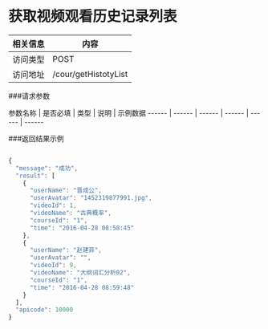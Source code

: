 # 获取视频观看历史记录列表
 相关信息 | 内容
 ------ | ------
 访问类型 | POST
 访问地址 | /cour/getHistotyList

###请求参数

 参数名称 | 是否必填 | 类型 | 说明 | 示例数据
 ------ | ------ | ------ | ------ | ------ | ------
 
###返回结果示例

```javascript

{
  "message": "成功",
  "result": [
    {
      "userName": "晋成公",
      "userAvatar": "1452319877991.jpg",
      "videoId": 1,
      "videoName": "古典概率",
      "courseId": "1",
      "time": "2016-04-28 08:58:45"
    },
    {
      "userName": "赵建菲",
      "userAvatar": "",
      "videoId": 9,
      "videoName": "大纲词汇分析02",
      "courseId": "1",
      "time": "2016-04-28 08:59:48"
    }
  ],
  "apicode": 10000
}

